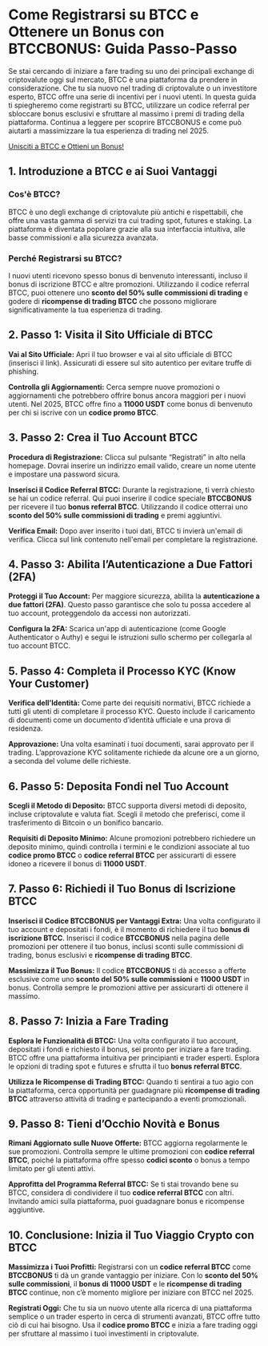 <h1>Come Registrarsi su BTCC e Ottenere un Bonus con BTCCBONUS: Guida Passo-Passo</h1>
</header>
<section>
    <p>Se stai cercando di iniziare a fare trading su uno dei principali exchange di criptovalute oggi sul mercato, BTCC è una piattaforma da prendere in considerazione. Che tu sia nuovo nel trading di criptovalute o un investitore esperto, BTCC offre una serie di incentivi per i nuovi utenti. In questa guida ti spiegheremo come registrarti su BTCC, utilizzare un codice referral per sbloccare bonus esclusivi e sfruttare al massimo i premi di trading della piattaforma. Continua a leggere per scoprire BTCCBONUS e come può aiutarti a massimizzare la tua esperienza di trading nel 2025.</p>
</section>
<a href="https://partner.btcc.com/us/c/BTCCBONUS/9303" target="_blank">Unisciti a BTCC e Ottieni un Bonus!</a>

<section>
    <h2>1. Introduzione a BTCC e ai Suoi Vantaggi</h2>
    <h3>Cos'è BTCC?</h3>
    <p>BTCC è uno degli exchange di criptovalute più antichi e rispettabili, che offre una vasta gamma di servizi tra cui trading spot, futures e staking. La piattaforma è diventata popolare grazie alla sua interfaccia intuitiva, alle basse commissioni e alla sicurezza avanzata.</p>

  <h3>Perché Registrarsi su BTCC?</h3>
    <p>I nuovi utenti ricevono spesso bonus di benvenuto interessanti, incluso il bonus di iscrizione BTCC e altre promozioni. Utilizzando il codice referral BTCC, puoi ottenere uno <strong>sconto del 50% sulle commissioni di trading</strong> e godere di <strong>ricompense di trading BTCC</strong> che possono migliorare significativamente la tua esperienza di trading.</p>
</section>

<section>
    <h2>2. Passo 1: Visita il Sito Ufficiale di BTCC</h2>
    <p><strong>Vai al Sito Ufficiale:</strong> Apri il tuo browser e vai al sito ufficiale di BTCC (inserisci il link). Assicurati di essere sul sito autentico per evitare truffe di phishing.</p>

  <p><strong>Controlla gli Aggiornamenti:</strong> Cerca sempre nuove promozioni o aggiornamenti che potrebbero offrire bonus ancora maggiori per i nuovi utenti. Nel 2025, BTCC offre fino a <strong>11000 USDT</strong> come bonus di benvenuto per chi si iscrive con un <strong>codice promo BTCC</strong>.</p>
</section>

<section>
    <h2>3. Passo 2: Crea il Tuo Account BTCC</h2>
    <p><strong>Procedura di Registrazione:</strong> Clicca sul pulsante “Registrati” in alto nella homepage. Dovrai inserire un indirizzo email valido, creare un nome utente e impostare una password sicura.</p>

  <p><strong>Inserisci il Codice Referral BTCC:</strong> Durante la registrazione, ti verrà chiesto se hai un codice referral. Qui puoi inserire il codice speciale <strong>BTCCBONUS</strong> per ricevere il tuo <strong>bonus referral BTCC</strong>. Utilizzando il codice otterrai uno <strong>sconto del 50% sulle commissioni di trading</strong> e premi aggiuntivi.</p>

  <p><strong>Verifica Email:</strong> Dopo aver inserito i tuoi dati, BTCC ti invierà un'email di verifica. Clicca sul link contenuto nell'email per completare la registrazione.</p>
</section>

<section>
    <h2>4. Passo 3: Abilita l’Autenticazione a Due Fattori (2FA)</h2>
    <p><strong>Proteggi il Tuo Account:</strong> Per maggiore sicurezza, abilita la <strong>autenticazione a due fattori (2FA)</strong>. Questo passo garantisce che solo tu possa accedere al tuo account, proteggendolo da accessi non autorizzati.</p>

  <p><strong>Configura la 2FA:</strong> Scarica un'app di autenticazione (come Google Authenticator o Authy) e segui le istruzioni sullo schermo per collegarla al tuo account BTCC.</p>
</section>

<section>
    <h2>5. Passo 4: Completa il Processo KYC (Know Your Customer)</h2>
    <p><strong>Verifica dell’Identità:</strong> Come parte dei requisiti normativi, BTCC richiede a tutti gli utenti di completare il processo KYC. Questo include il caricamento di documenti come un documento d’identità ufficiale e una prova di residenza.</p>

  <p><strong>Approvazione:</strong> Una volta esaminati i tuoi documenti, sarai approvato per il trading. L’approvazione KYC solitamente richiede da alcune ore a un giorno, a seconda del volume delle richieste.</p>
</section>

<section>
    <h2>6. Passo 5: Deposita Fondi nel Tuo Account</h2>
    <p><strong>Scegli il Metodo di Deposito:</strong> BTCC supporta diversi metodi di deposito, incluse criptovalute e valuta fiat. Scegli il metodo che preferisci, come il trasferimento di Bitcoin o un bonifico bancario.</p>

  <p><strong>Requisiti di Deposito Minimo:</strong> Alcune promozioni potrebbero richiedere un deposito minimo, quindi controlla i termini e le condizioni associate al tuo <strong>codice promo BTCC</strong> o <strong>codice referral BTCC</strong> per assicurarti di essere idoneo a ricevere il bonus di <strong>11000 USDT</strong>.</p>
</section>

<section>
    <h2>7. Passo 6: Richiedi il Tuo Bonus di Iscrizione BTCC</h2>
    <p><strong>Inserisci il Codice BTCCBONUS per Vantaggi Extra:</strong> Una volta configurato il tuo account e depositati i fondi, è il momento di richiedere il tuo <strong>bonus di iscrizione BTCC</strong>. Inserisci il codice <strong>BTCCBONUS</strong> nella pagina delle promozioni per ottenere il tuo bonus, inclusi sconti sulle commissioni di trading, bonus esclusivi e <strong>ricompense di trading BTCC</strong>.</p>

  <p><strong>Massimizza il Tuo Bonus:</strong> Il codice <strong>BTCCBONUS</strong> ti dà accesso a offerte esclusive come uno <strong>sconto del 50% sulle commissioni</strong> e <strong>11000 USDT</strong> in bonus. Controlla sempre le promozioni attive per assicurarti di ottenere il massimo.</p>
</section>

<section>
    <h2>8. Passo 7: Inizia a Fare Trading</h2>
    <p><strong>Esplora le Funzionalità di BTCC:</strong> Una volta configurato il tuo account, depositati i fondi e richiesto il bonus, sei pronto per iniziare a fare trading. BTCC offre una piattaforma intuitiva per principianti e trader esperti. Esplora le opzioni di trading spot e futures e sfrutta il tuo <strong>bonus referral BTCC</strong>.</p>

  <p><strong>Utilizza le Ricompense di Trading BTCC:</strong> Quando ti sentirai a tuo agio con la piattaforma, cerca opportunità per guadagnare più <strong>ricompense di trading BTCC</strong> attraverso attività di trading e partecipando a eventi promozionali.</p>
</section>

<section>
    <h2>9. Passo 8: Tieni d’Occhio Novità e Bonus</h2>
    <p><strong>Rimani Aggiornato sulle Nuove Offerte:</strong> BTCC aggiorna regolarmente le sue promozioni. Controlla sempre le ultime promozioni con <strong>codice referral BTCC</strong>, poiché la piattaforma offre spesso <strong>codici sconto</strong> o bonus a tempo limitato per gli utenti attivi.</p>

  <p><strong>Approfitta del Programma Referral BTCC:</strong> Se ti stai trovando bene su BTCC, considera di condividere il tuo <strong>codice referral BTCC</strong> con altri. Invitando amici sulla piattaforma, puoi guadagnare bonus e ricompense aggiuntive.</p>
</section>

<section>
    <h2>10. Conclusione: Inizia il Tuo Viaggio Crypto con BTCC</h2>
    <p><strong>Massimizza i Tuoi Profitti:</strong> Registrarsi con un <strong>codice referral BTCC</strong> come <strong>BTCCBONUS</strong> ti dà un grande vantaggio per iniziare. Con lo <strong>sconto del 50% sulle commissioni</strong>, il <strong>bonus di 11000 USDT</strong> e le <strong>ricompense di trading BTCC</strong> continue, non c’è momento migliore per iniziare con BTCC nel 2025.</p>

  <p><strong>Registrati Oggi:</strong> Che tu sia un nuovo utente alla ricerca di una piattaforma semplice o un trader esperto in cerca di strumenti avanzati, BTCC offre tutto ciò di cui hai bisogno. Usa il <strong>codice promo BTCC</strong> e inizia a fare trading oggi per sfruttare al massimo i tuoi investimenti in criptovalute.</p>
</section>
